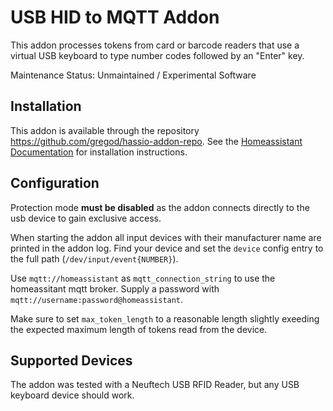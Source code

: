 # USB HID to MQTT Addon

This addon processes tokens from card or barcode readers that use a virtual USB keyboard to type number codes followed by an "Enter" key.

Maintenance Status: Unmaintained / Experimental Software

## Installation
This addon is available through the repository https://github.com/gregod/hassio-addon-repo. See the [Homeassistant Documentation](https://www.home-assistant.io/hassio/installing_third_party_addons/) for installation instructions.

## Configuration
Protection mode **must be disabled** as the addon connects directly to the usb device to gain exclusive access.

When starting the addon all input devices with their manufacturer name are printed in the addon log. 
Find your device and set the `device` config entry to the full path (`/dev/input/event{NUMBER}`).

Use `mqtt://homeassistant` as `mqtt_connection_string` to use the homeassitant mqtt broker.
Supply a password with `mqtt://username:password@homeassistant`.

Make sure to set `max_token_length` to a reasonable length slightly exeeding the expected maximum length of tokens read from the device. 

## Supported Devices

The addon was tested with a Neuftech USB RFID Reader, but any USB keyboard device should work.

